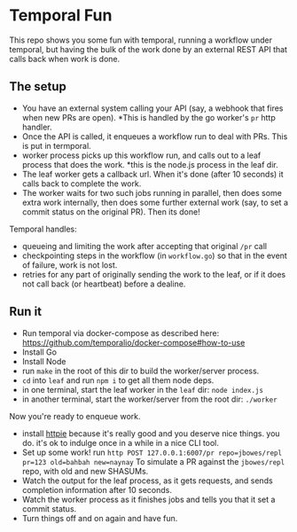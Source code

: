 # Temporal Fun

This repo shows you some fun with temporal, running a workflow under
temporal, but having the bulk of the work done by an external REST API
that calls back when work is done.

## The setup

- You have an external system calling your API (say, a webhook that fires when new PRs are open). *This is handled by the go worker's `pr` http handler.
- Once the API is called, it enqueues a workflow run to deal with PRs. This is put in termporal.
- worker process picks up this workflow run, and calls out to a leaf process that does the work. *this is the node.js process in the leaf dir.
- The leaf worker gets a callback url. When it's done (after 10 seconds) it calls back to complete the work.
- The worker waits for two such jobs running in parallel, then does some extra work internally, then does some further external work (say, to set a commit status on the original PR). Then its done!

Temporal handles:
- queueing and limiting the work after accepting that original `/pr` call
- checkpointing steps in the workflow (in `workflow.go`) so that in the event of failure, work is not lost.
- retries for any part of originally sending the work to the leaf, or if it does not call back (or heartbeat) before a dealine.

## Run it

- Run temporal via docker-compose as described here: https://github.com/temporalio/docker-compose#how-to-use
- Install Go
- Install Node
- run `make` in the root of this dir to build the worker/server process.
- `cd` into `leaf` and run `npm i` to get all them node deps.
- in one terminal, start the leaf worker in the `leaf` dir: `node index.js`
- in another terminal, start the worker/server from the root dir: `./worker`

Now you're ready to enqueue work.
- install [httpie](https://httpie.io/) because it's really good and you deserve nice things. you do. it's ok to indulge once in a while in a nice CLI tool.
- Set up some work! run `http POST 127.0.0.1:6007/pr repo=jbowes/repl pr=123 old=bahbah new=naynay` To simulate a PR against the `jbowes/repl` repo, with old and new SHASUMs.
- Watch the output for the leaf process, as it gets requests, and sends completion information after 10 seconds.
- Watch the worker process as it finishes jobs and tells you that it set a commit status.
- Turn things off and on again and have fun.